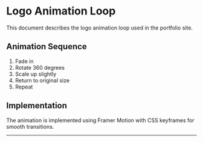 # Logo Animation Loop

This document describes the logo animation loop used in the portfolio site.

## Animation Sequence
1. Fade in
2. Rotate 360 degrees
3. Scale up slightly
4. Return to original size
5. Repeat

## Implementation
The animation is implemented using Framer Motion with CSS keyframes for smooth transitions.



-----------